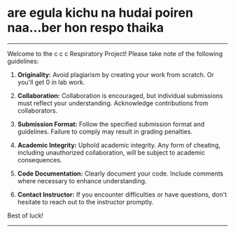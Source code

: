 # are egula kichu na hudai poiren naa...ber hon respo thaika

---



Welcome to the c c c Respiratory Project! Please take note of the following guidelines:

1. **Originality:** Avoid plagiarism by creating your work from scratch. Or you'll get 0 in lab work.

2. **Collaboration:** Collaboration is encouraged, but individual submissions must reflect your understanding. Acknowledge contributions from collaborators.

3. **Submission Format:** Follow the specified submission format and guidelines. Failure to comply may result in grading penalties.

4. **Academic Integrity:** Uphold academic integrity. Any form of cheating, including unauthorized collaboration, will be subject to academic consequences.

5. **Code Documentation:** Clearly document your code. Include comments where necessary to enhance understanding.

6. **Contact Instructor:** If you encounter difficulties or have questions, don't hesitate to reach out to the instructor promptly.

Best of luck!

---
